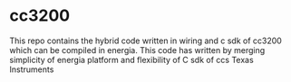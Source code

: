 # cc3200
This repo contains the hybrid code written in wiring and c sdk of cc3200 which can be compiled in energia. This code has written by merging simplicity of energia platform and flexibility of C sdk of ccs Texas Instruments  
